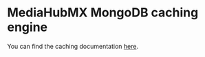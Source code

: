 # MediaHubMX MongoDB caching engine

You can find the caching documentation [here](https://github.com/MediaHubMXMX/mediahubmx-js/blob/main/docs/caching.md).
